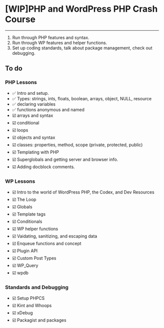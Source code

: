 # [WIP]PHP and WordPress PHP Crash Course
---

1. Run through PHP features and syntax.
2. Run through WP features and helper functions.
3. Set up coding standards, talk about package management, check out debugging.


## To do
### PHP Lessons

- ✅ Intro and setup.
- ✅ Types: strings, ints, floats, boolean, arrays, object, NULL, resource
- ✅ declaring variables
- ✅ functions anonymous and named
- ☑️ arrays and syntax
- ☑️ conditional
- ☑️ loops
- ☑️ objects and syntax
- ☑️ classes: properties, method, scope (private, protected, public)
- ☑️ Templating with PHP
- ☑️ Superglobals and getting server and browser info.
- ☑️ Adding docblock comments.


### WP Lessons
- ☑️ Intro to the world of WordPress PHP, the Codex, and Dev Resources
- ☑️ The Loop
- ☑️ Globals
- ☑️ Template tags
- ☑️ Conditionals
- ☑️ WP helper functions
- ☑️ Vaidating, sanitizing, and escaping data
- ☑️ Enqueue functions and concept
- ☑️ Plugin API
- ☑️ Custom Post Types
- ☑️ WP_Query
- ☑️ wpdb


### Standards and Debugging
- ☑️ Setup PHPCS
- ☑️ Kint and Whoops
- ☑️ xDebug
- ☑️ Packagist and packages